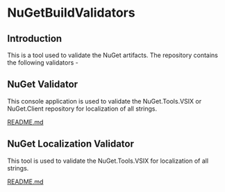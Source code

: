 # NuGetBuildValidators

## Introduction
This is a tool used to validate the NuGet artifacts. The repository contains the following validators - 

## NuGet Validator

This console application is used to validate the NuGet.Tools.VSIX or NuGet.Client repository for localization of all strings.

[README.md](https://github.com/mishra14/NuGetBuildValidators/tree/master/NuGetValidator)

## NuGet Localization Validator

This tool is used to validate the NuGet.Tools.VSIX for localization of all strings.

[README.md](https://github.com/mishra14/NuGetBuildValidators/tree/master/NuGetValidator.Localization)

